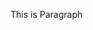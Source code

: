 <html>
<head>
<style>
h1{ 
	color:green
	font-size:2000%
}

p {
	color:blue
	font-size:200%
}
</style>
</head>
<body>

<p>This is Paragraph</p>
</body>
</html>
